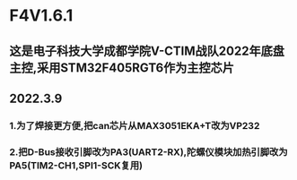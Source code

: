# F4V1.6.1

## 这是电子科技大学成都学院V-CTIM战队2022年底盘主控,采用STM32F405RGT6作为主控芯片

## 2022.3.9

### 1.为了焊接更方便,把can芯片从MAX3051EKA+T改为VP232

### 2.把D-Bus接收引脚改为PA3(UART2-RX),陀螺仪模块加热引脚改为PA5(TIM2-CH1,SPI1-SCK复用)